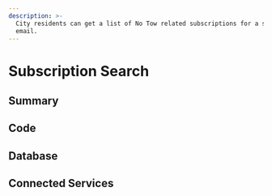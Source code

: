 ```yaml
---
description: >-
  City residents can get a list of No Tow related subscriptions for a supplied
  email.
---
```


# Subscription Search

## Summary

## Code

## Database

## Connected Services

